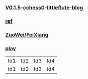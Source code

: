 ### [V0.1.5](https://github.com/littleflute/chess/edit/master/README.md)-[cchess0](https://littleflute.github.io/cchess0)-[littleflute-blog](https://littleflute.github.io/blog)
### [ref](ref)
### [ZuoWei/FeiXiang](ZuoWei/FeiXiang)
### [play](play)
<table>
  <tr>
    <td>td1</td>
    <td>td2</td>
    <td>td3</td>
    <td>td4</td>
  </tr>
  <tr>
    <td>td1</td>
    <td>td2</td>
    <td>td3</td>
    <td>td4</td>
  </tr>
</table>
  
